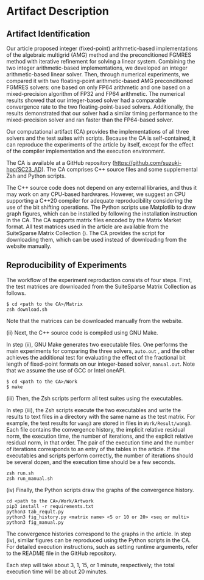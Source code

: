 # Artifact Description

## Artifact Identification

Our article proposed integer (fixed-point) arithmetic-based implementations of the algebraic multigrid (AMG) method and the preconditioned FGMRES method with iterative refinement for solving a linear system. Combining the two integer arithmetic-based implementations, we developed an integer arithmetic-based linear solver. Then, through numerical experiments, we compared it with two floating-point arithmetic-based AMG preconditioned FGMRES solvers: one based on only FP64 arithmetic and one based on a mixed-precision algorithm of FP32 and FP64 arithmetic. The numerical results showed that our integer-based solver had a comparable convergence rate to the two floating-point-based solvers. Additionally, the results demonstrated that our solver had a similar timing performance to the mixed-precision solver and ran faster than the FP64-based solver.



Our computational artifact (CA) provides the implementations of all three solvers and the test suites with scripts. Because the CA is self-contained, it can reproduce the experiments of the article by itself, except for the effect of the compiler implementation and the execution environment. 

The CA is available at a GitHub repository (https://github.com/suzuki-hpc/SC23_AD). The CA comprises C++ source files and some supplemental Zsh and Python scripts.

The C++ source code does not depend on any external libraries, and thus it may work on any CPU-based hardwares. However, we suggest an CPU supporting a C++20 compiler for adequate reproducibility considering the use of the bit shifting operations. The Python scripts use Matplotlib to draw graph figures, which can be installed by following the installation instruction in the CA. The CA supports matrix files encoded by the Matrix Market format. All test matrices used in the article are available from the SuiteSparse Matrix Collection (). The CA provides the script for downloading them, which can be used instead of downloading from the website manually.

## Reproducibility of Experiments

The workflow of the experiment reproduction consists of four steps. First, the test matrices are downloaded from the SuiteSparse Matrix Collection as follows.

```shell
$ cd <path to the CA>/Matrix
zsh download.sh
```

Note that the matrices can be downloaded manually from the website.

(ii) Next, the C++ source code is compiled using GNU Make.

In step (ii), GNU Make generates two executable files. One performs the main experiments for comparing the three solvers, `auto.out` , and the other achieves the additional test for evaluating the effect of the fractional bit length of fixed-point formats on our integer-based solver, `manual.out`. Note that we assume the use of GCC or Intel oneAPI.

```shell
$ cd <path to the CA>/Work
$ make
```



(iii) Then, the Zsh scripts perform all test suites using the executables.

In step (iii), the Zsh scripts execute the two executables and write the results to text files in a directory with the same name as the test matrix. For example, the test results for `wang3` are stored in files in `Work/Result/wang3`. Each file contains the convergence history, the implicit relative residual norm, the execution time, the number of iterations, and the explicit relative residual norm, in that order. The pair of the execution time and the number of iterations corresponds to an entry of the tables in the article. If the executables and scripts perform correctly, the number of iterations should be several dozen, and the execution time should be a few seconds.

```shell
zsh run.sh
zsh run_manual.sh
```

 (iv) Finally, the Python scripts draw the graphs of the convergence history.

```shell
cd <path to the CA>/Work/Artwork
pip3 install -r requirements.txt
python3 tab_reqult.py
python3 fig_history.py <matrix name> <5 or 10 or 20> <seq or multi>
python3 fig_manual.py
```



The convergence histories correspond to the graphs in the article. In step (iv), similar figures can be reproduced using the Python scripts in the CA. For detailed execution instructions, such as setting runtime arguments, refer to the README file in the GitHub repository.



 Each step will take about 3, 1, 15, or 1 minute, respectively; the total execution time will be about 20 minutes.



